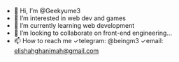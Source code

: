 - 👋 Hi, I’m @Geekyume3
- 👀 I’m interested in web dev and games
- 🌱 I’m currently learning web development
- 💞️ I’m looking to collaborate on front-end engineering...
- 📫 How to reach me 
          ✓telegram: @beingm3
          ✓email: elishahghanimah@gmail.com

<!---
Geekyume3/Geekyume3 is a ✨ special ✨ repository because its `README.md` (this file) appears on your GitHub profile.
You can click the Preview link to take a look at your changes.
--->
